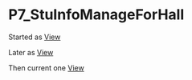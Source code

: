 # P7_StuInfoManageForHall

Started as [View](https://github.com/tanmoysaha3/P_StuInfoManageforHall)

Later as [View](https://github.com/tanmoysaha3/P4_StuInfoManageforHall)

Then current one [View](https://github.com/tanmoysaha3/P7_StuInfoManageForHall)

